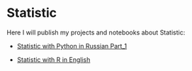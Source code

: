 # Statistic

Here I will publish my projects and notebooks about Statistic:

- [Statistic with Python in Russian Part_1](https://github.com/annkka3/Statistic/blob/main/Statistic%20with%20Python%20(Russian)%20Part_1.ipynb)

- [Statistic with R in English](https://github.com/annkka3/Statistic/blob/main/Statistic%20with%20R%20(English).ipynb)
